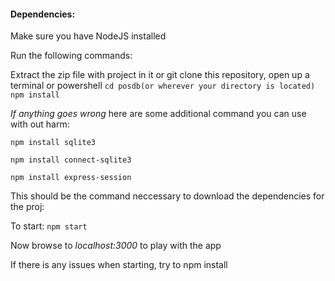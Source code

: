 




#### Dependencies:
Make sure you have NodeJS installed


Run the following commands:

Extract the zip file with project in it or git clone this repository, open up a terminal or powershell
`cd posdb(or wherever your directory is located)`
`npm install`

*If anything goes wrong* here are some additional command you can use with out harm:

`npm install sqlite3`

`npm install connect-sqlite3`

`npm install express-session`

This should be the command neccessary to download the dependencies for the proj:

To start:
`npm start`

Now browse to *localhost:3000* to play with the app

If there is any issues when starting, try to npm install <missing dependency>

